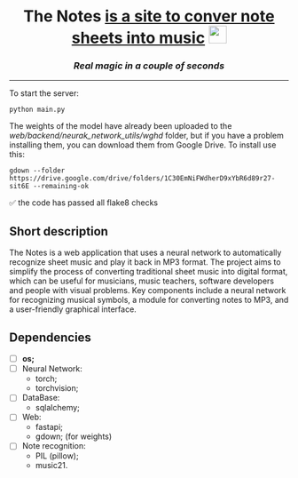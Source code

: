 <h1 align="center">The Notes <a href="https://yandex.ru/images/search?family=yes&text=tim+vfylfhby&pos=1&rpt=simage&img_url=https%3A%2F%2Fc8.alamy.com%2Fcomp%2F2BFYYP9%2Fcute-little-boy-eating-tangerine-isolated-on-white-2BFYYP9.jpg&from=tabbar&lr=213" target="_blank">is a site to conver note sheets into music</a> 
<img src="https://github.com/blackcater/blackcater/blob/main/images/Hi.gif" height="32"/></h1>
<h3 align="center"><i> Real magic in a couple of seconds </i></h3>
<hr>
To start the server:

```
python main.py
```

The weights of the model have already been uploaded to the <i> web/backend/neurak_network_utils/wghd </i> folder, but if you have a problem installing them, you can download them from Google Drive. To install use this:

```
gdown --folder https://drive.google.com/drive/folders/1C30EmNiFWdherD9xYbR6d89r27-sit6E --remaining-ok
``` 

:white_check_mark: the code has passed all flake8 checks

## Short description

The Notes is a web application that uses a neural network to automatically recognize sheet music and play it back in MP3 format. The project aims to simplify the process of converting traditional sheet music into digital format, which can be useful for musicians, music teachers, software developers and people with visual problems. Key components include a neural network for recognizing musical symbols, a module for converting notes to MP3, and a user-friendly graphical interface.

## Dependencies
- [ ]  **os;**
- [ ] Neural Network:
  - torch;
  - torchvision;
- [ ] DataBase:
  - sqlalchemy;
- [ ] Web:
  - fastapi;
  - gdown; (for weights)
- [ ] Note recognition:
  - PIL (pillow);
  - music21.

